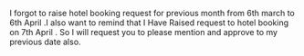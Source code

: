 I forgot to raise hotel booking request for previous month from 6th march to 6th April .I also want to remind that I 
Have Raised request to hotel booking on 7th April .
So I will request you to please mention and  approve to my previous date also.
